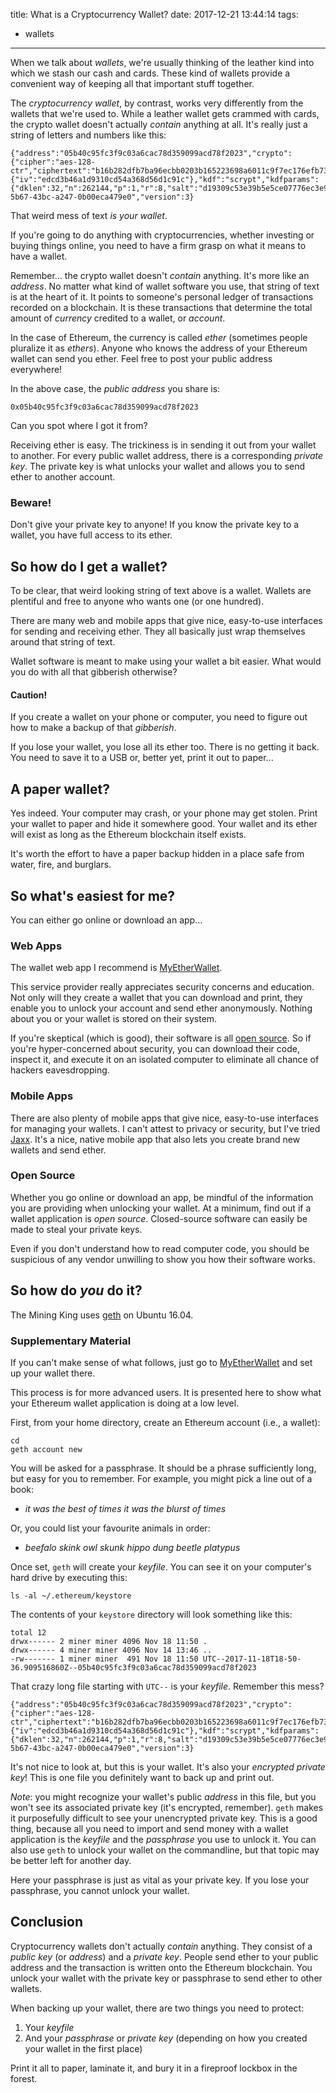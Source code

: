 title: What is a Cryptocurrency Wallet?
date: 2017-12-21 13:44:14
tags:
- wallets
---

When we talk about _wallets_, we're usually thinking of the leather kind into which we stash our cash and cards. These kind of wallets provide a convenient way of keeping all that important stuff together.

The _cryptocurrency wallet_, by contrast, works very differently from the wallets that we're used to. While a leather wallet gets crammed with cards, the crypto wallet doesn't actually _contain_ anything at all. It's really just a string of letters and numbers like this:

```
{"address":"05b40c95fc3f9c03a6cac78d359099acd78f2023","crypto":{"cipher":"aes-128-ctr","ciphertext":"b16b282dfb7ba96ecbb0203b165223698a6011c9f7ec176efb73ed17ab9491d6","cipherparams":{"iv":"edcd3b46a1d9310cd54a368d56d1c91c"},"kdf":"scrypt","kdfparams":{"dklen":32,"n":262144,"p":1,"r":8,"salt":"d19309c53e39b5e5ce07776ec3e97c0a3b0047f17556cf284693a42076104215"},"mac":"42f5bbfdc90015ac8058ff9fccbab8bad78af088548aebe4db6d4ce9b3532628"},"id":"16ebce77-5b67-43bc-a247-0b00eca479e0","version":3}
```

That weird mess of text _is your wallet_.

If you're going to do anything with cryptocurrencies, whether investing or buying things online, you need to have a firm grasp on what it means to have a wallet.

Remember... the crypto wallet doesn't _contain_ anything. It's more like an _address_. No matter what kind of wallet software you use, that string of text is at the heart of it. It points to someone's personal ledger of transactions recorded on a blockchain. It is these transactions that determine the total amount of _currency_ credited to a wallet, or _account_.

In the case of Ethereum, the currency is called _ether_ (sometimes people pluralize it as _ethers_). Anyone who knows the address of your Ethereum wallet can send you ether. Feel free to post your public address everywhere!

In the above case, the _public address_ you share is:

```
0x05b40c95fc3f9c03a6cac78d359099acd78f2023
```

Can you spot where I got it from?

Receiving ether is easy. The trickiness is in sending it out from your wallet to another. For every public wallet address, there is a corresponding _private key_. The private key is what unlocks your wallet and allows you to send ether to another account.

### Beware!

Don't give your private key to anyone! If you know the private key to a wallet, you have full access to its ether.

## So how do I get a wallet?

To be clear, that weird looking string of text above is a wallet. Wallets are plentiful and free to anyone who wants one (or one hundred).

There are many web and mobile apps that give nice, easy-to-use interfaces for sending and receiving ether. They all basically just wrap themselves around that string of text.

Wallet software is meant to make using your wallet a bit easier. What would you do with all that gibberish otherwise?

#### Caution!

If you create a wallet on your phone or computer, you need to figure out how to make a backup of that _gibberish_.

If you lose your wallet, you lose all its ether too. There is no getting it back. You need to save it to a USB or, better yet, print it out to paper...

## A paper wallet?

Yes indeed. Your computer may crash, or your phone may get stolen. Print your wallet to paper and hide it somewhere good. Your wallet and its ether will exist as long as the Ethereum blockchain itself exists.

It's worth the effort to have a paper backup hidden in a place safe from water, fire, and burglars.

## So what's easiest for me?

You can either go online or download an app...

### Web Apps

The wallet web app I recommend is [MyEtherWallet](https://www.myetherwallet.com/).

This service provider really appreciates security concerns and education. Not only will they create a wallet that you can download and print, they enable you to unlock your account and send ether anonymously. Nothing about you or your wallet is stored on their system.

If you're skeptical (which is good), their software is all [open source](https://github.com/kvhnuke/etherwallet). So if you're hyper-concerned about security, you can download their code, inspect it, and execute it on an isolated computer to eliminate all chance of hackers eavesdropping.

### Mobile Apps

There are also plenty of mobile apps that give nice, easy-to-use interfaces for managing your wallets. I can't attest to privacy or security, but I've tried [Jaxx](https://jaxx.io/). It's a nice, native mobile app that also lets you create brand new wallets and send ether.

### Open Source

Whether you go online or download an app, be mindful of the information you are providing when unlocking your wallet. At a minimum, find out if a wallet application is _open source_. Closed-source software can easily be made to steal your private keys.

Even if you don't understand how to read computer code, you should be suspicious of any vendor unwilling to show you how their software works.

## So how do _you_ do it?

The Mining King uses [geth](https://github.com/ethereum/go-ethereum) on Ubuntu 16.04.

### Supplementary Material

If you can't make sense of what follows, just go to [MyEtherWallet](https://www.myetherwallet.com/) and set up your wallet there.

This process is for more advanced users. It is presented here to show what your Ethereum wallet application is doing at a low level.

First, from your home directory, create an Ethereum account (i.e., a wallet):

```
cd
geth account new
```

You will be asked for a passphrase. It should be a phrase sufficiently long, but easy for you to remember. For example, you might pick a line out of a book:

- _it was the best of times it was the blurst of times_

Or, you could list your favourite animals in order:

- _beefalo skink owl skunk hippo dung beetle platypus_

Once set, `geth` will create your _keyfile_. You can see it on your computer's hard drive by executing this:

```
ls -al ~/.ethereum/keystore
```

The contents of your `keystore` directory will look something like this:

```
total 12
drwx------ 2 miner miner 4096 Nov 18 11:50 .
drwx------ 4 miner miner 4096 Nov 14 13:46 ..
-rw------- 1 miner miner  491 Nov 18 11:50 UTC--2017-11-18T18-50-36.909516860Z--05b40c95fc3f9c03a6cac78d359099acd78f2023
```

That crazy long file starting with `UTC--` is your _keyfile_. Remember this mess?

```
{"address":"05b40c95fc3f9c03a6cac78d359099acd78f2023","crypto":{"cipher":"aes-128-ctr","ciphertext":"b16b282dfb7ba96ecbb0203b165223698a6011c9f7ec176efb73ed17ab9491d6","cipherparams":{"iv":"edcd3b46a1d9310cd54a368d56d1c91c"},"kdf":"scrypt","kdfparams":{"dklen":32,"n":262144,"p":1,"r":8,"salt":"d19309c53e39b5e5ce07776ec3e97c0a3b0047f17556cf284693a42076104215"},"mac":"42f5bbfdc90015ac8058ff9fccbab8bad78af088548aebe4db6d4ce9b3532628"},"id":"16ebce77-5b67-43bc-a247-0b00eca479e0","version":3}
```

It's not nice to look at, but this is your wallet. It's also your _encrypted private key_! This is one file you definitely want to back up and print out. 

_Note_: you might recognize your wallet's public _address_ in this file, but you won't see its associated private key (it's encrypted, remember). `geth` makes it purposefully difficult to see your unencrypted private key. This is a good thing, because all you need to import and send money with a wallet application is the _keyfile_ and the _passphrase_ you use to unlock it. You can also use `geth` to unlock your wallet on the commandline, but that topic may be better left for another day.

Here your passphrase is just as vital as your private key. If you lose your passphrase, you cannot unlock your wallet.

## Conclusion

Cryptocurrency wallets don't actually _contain_ anything. They consist of a _public key_ (or _address_) and a _private key_. People send ether to your public address and the transaction is written onto the Ethereum blockchain. You unlock your wallet with the private key or passphrase to send ether to other wallets.

When backing up your wallet, there are two things you need to protect:

1. Your _keyfile_
2. And your _passphrase_ or _private key_ (depending on how you created your wallet in the first place)

Print it all to paper, laminate it, and bury it in a fireproof lockbox in the forest.

